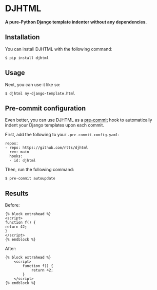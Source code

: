 DJHTML
======

**A pure-Python Django template indenter without any dependencies.**


Installation
------------

You can install DJHTML with the following command:

    $ pip install djhtml


Usage
-----

Next, you can use it like so:

    $ djhtml my-django-template.html


Pre-commit configuration
------------------------

Even better, you can use DJHTML as a
[pre-commit](https://pre-commit.com/) hook to automatically indent
your Django templates upon each commit.

First, add the following to your `.pre-commit-config.yaml`:

    repos:
    - repo: https://github.com/rtts/djhtml
      rev: main
      hooks:
      - id: djhtml

Then, run the following command:

    $ pre-commit autoupdate


Results
-------

Before:

    {% block extrahead %}
    <script>
    function f() {
    return 42;
    }
    </script>
    {% endblock %}

After:

    {% block extrahead %}
        <script>
            function f() {
                return 42;
            }
        </script>
    {% endblock %}
